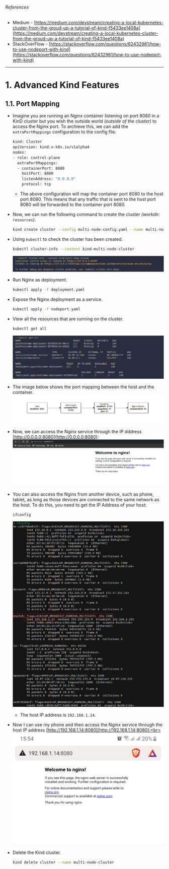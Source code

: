 ###### References
* Medium - [https://medium.com/devstream/creating-a-local-kubernetes-cluster-from-the-groud-up-a-tutorial-of-kind-f5433ee1408a](https://medium.com/devstream/creating-a-local-kubernetes-cluster-from-the-groud-up-a-tutorial-of-kind-f5433ee1408a)
* StackOverFlow - [https://stackoverflow.com/questions/62432961/how-to-use-nodeport-with-kind](https://stackoverflow.com/questions/62432961/how-to-use-nodeport-with-kind)

<hr>

# 1. Advanced Kind Features
## 1.1. Port Mapping
* Imagine you are running an Nginx container listening on port 8080 in a KinD cluster but you wish the outside world _(outside of the cluster)_ to access the Nginx port. To archieve this, we can add the `extraPortMappings` configuration to the config file.
  ```bash
  kind: Cluster
  apiVersion: kind.x-k8s.io/v1alpha4
  nodes:
  - role: control-plane
    extraPortMappings:
    - containerPort: 8080
      hostPort: 8080
      listenAddress: "0.0.0.0"
      protocol: tcp
  ```
  * The above configuration will map the container port 8080 to the host port 8080. This means that any traffic that is sent to the host port 8080 will be forwarded to the container port 8080.
* Now, we can run the following command to create the cluster _(workdir: `resources`)_.
  ```bash
  kind create cluster --config multi-node-config.yaml --name multi-node-cluster
  ```

* Using `kubectl` to check the cluster has been created.
  ```bash
  kubectl cluster-info --context kind-multi-node-cluster
  ```
  ![](./img/01.png)

* Run Nginx as deployment.
  ```bash
  kubectl apply -f deployment.yaml
  ```

* Expose the Nginx deployment as a service.
  ```bash
  kubectl apply -f nodeport.yaml
  ```

* View all the resources that are running on the cluster.
  ```bash
  kubectl get all
  ```
  ![](./img/02.png)

* The image below shows the port mapping between the host and the container.
  ![](./img/05.png)

* Now, we can access the Nginx service through the IP dddress [http://0.0.0.0:8080](http://0.0.0.0:8080):
  ![](./img/06.png)

* You can also access the Nginx from another device, such as phone, tablet, as long as those devices are connected to the same network as the host. To do this, you need to get the IP Address of your host:
  ```bash
  ifconfig
  ```

  ![](./img/03.png)<br>
  * The host IP address is `192.168.1.14`.

* Now I can use my phone and then access the Nginx service through the host IP address [http://192.168.1.14:8080](http://192.168.1.14:8080):<br>
  ![](./img/04.png)

* Delete the Kind cluster.
  ```bash
  kind delete cluster --name multi-node-cluster
  ```
